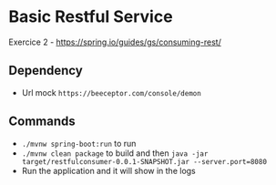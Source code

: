 # Basic Restful Service

Exercice 2 - https://spring.io/guides/gs/consuming-rest/

## Dependency

- Url mock `https://beeceptor.com/console/demon`

## Commands

- `./mvnw spring-boot:run` to run
- `./mvnw clean package` to build and then `java -jar target/restfulconsumer-0.0.1-SNAPSHOT.jar --server.port=8080`
- Run the application and it will show in the logs
